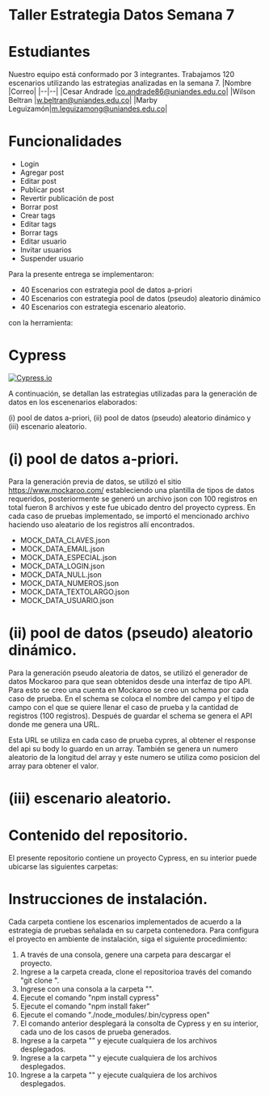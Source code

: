 # Taller  Estrategia Datos Semana 7

# Estudiantes
Nuestro equipo está conformado por 3 integrantes. Trabajamos 120 escenarios utilizando las estrategias analizadas en la semana 7.
|Nombre |Correo|
|--|--|
|Cesar Andrade |co.andrade86@uniandes.edu.co|
|Wilson Beltran |w.beltran@uniandes.edu.co|
|Marby Leguizamón|m.leguizamong@uniandes.edu.co|

# Funcionalidades
- Login
- Agregar post 
- Editar post
- Publicar post
- Revertir publicación de post
- Borrar post
- Crear tags
- Editar tags
- Borrar tags
- Editar usuario
- Invitar usuarios
- Suspender usuario

Para la presente entrega se implementaron:

 - 40 Escenarios con estrategia pool de datos a-priori
 - 40 Escenarios con estrategia pool de datos (pseudo) aleatorio dinámico 
 - 40 Escenarios con estrategia escenario aleatorio.

con la herramienta:
# Cypress
[![Cypress.io](https://img.shields.io/badge/tested%20with-Cypress-04C38E.svg)](https://www.cypress.io/)

A continuación, se detallan las estrategias utilizadas para la generación de datos en los escenenarios elaborados:

(i) pool de datos a-priori, (ii) pool de datos (pseudo) aleatorio dinámico y (iii) escenario aleatorio.

# (i) pool de datos a-priori.
Para la generación previa de datos, se utilizó el sitio https://www.mockaroo.com/ estableciendo una plantilla de tipos de datos requeridos, posteriormente se generó un archivo json con 100 registros en total fueron 8 archivos y este fue ubicado dentro del proyecto cypress.  En cada caso de pruebas implementado, se importó el mencionado archivo haciendo uso aleatario de los registros allí encontrados.

 - MOCK_DATA_CLAVES.json
 - MOCK_DATA_EMAIL.json
 - MOCK_DATA_ESPECIAL.json
 - MOCK_DATA_LOGIN.json
 - MOCK_DATA_NULL.json
 - MOCK_DATA_NUMEROS.json
 - MOCK_DATA_TEXTOLARGO.json
 - MOCK_DATA_USUARIO.json

# (ii) pool de datos (pseudo) aleatorio dinámico.
Para la generación pseudo aleatoria de datos, se utilizó el generador de datos Mockaroo para que sean obtenidos desde una interfaz de tipo API. Para esto se creo una cuenta en Mockaroo se creo un schema por cada caso de prueba. En el schema se coloca el nombre del campo y el tipo de campo con el que se quiere llenar el caso de prueba y la cantidad de registros (100 registros). Después de guardar el schema se genera el API donde me genera una URL.

Esta URL se utiliza en cada caso de prueba cypres, al obtener el response del api su body lo guardo en un array. También se genera un numero aleatorio de la longitud del array y este numero se utiliza como posicion del array para obtener el valor.

# (iii) escenario aleatorio.


# Contenido del repositorio.
El presente repositorio contiene un proyecto Cypress, en su interior puede ubicarse las siguientes carpetas:


# Instrucciones de instalación.
Cada carpeta contiene los escenarios implementados de acuerdo a la estrategia de pruebas señalada en su carpeta contenedora.  Para configura el proyecto en ambiente de instalación, siga el siguiente procedimiento:

1. A través de una consola, genere una carpeta para descargar el proyecto.
2. Ingrese a la carpeta creada, clone el repositorioa través del  comando "git clone ".
3. Ingrese con una consola a la carpeta "".
4. Ejecute el comando "npm install cypress"
5. Ejecute el comando "npm install faker"
6. Ejecute el comando "./node_modules/.bin/cypress open"
7. El comando anterior desplegará la consolta de Cypress y en su interior, cada uno de los casos de prueba generados.
8. Ingrese a la carpeta "" y ejecute cualquiera de los archivos desplegados.
9. Ingrese a la carpeta "" y ejecute cualquiera de los archivos desplegados.
10. Ingrese a la carpeta "" y ejecute cualquiera de los archivos desplegados.



